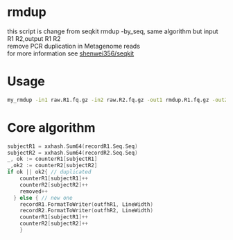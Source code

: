 # rmdup
this script is change from seqkit rmdup -by_seq, same algorithm but input R1 R2,output R1 R2<br>
remove PCR duplication in Metagenome reads<br>
for more information see [shenwei356/seqkit](https://github.com/zpinocchio/rmdup/upload/master)<br>

# Usage
```Bash
my_rmdup -in1 raw.R1.fq.gz -in2 raw.R2.fq.gz -out1 rmdup.R1.fq.gz -out2 rmdup.R2.fq.gz
```

# Core algorithm
```go
subjectR1 = xxhash.Sum64(recordR1.Seq.Seq)
subjectR2 = xxhash.Sum64(recordR2.Seq.Seq)
_, ok := counterR1[subjectR1]
_,ok2 := counterR2[subjectR2]
if ok || ok2{ // duplicated
  	counterR1[subjectR1]++
	counterR2[subjectR2]++
	removed++
  } else { // new one
	recordR1.FormatToWriter(outfhR1, LineWidth)
	recordR2.FormatToWriter(outfhR2, LineWidth)
	counterR1[subjectR1]++
	counterR2[subjectR2]++
	}
```
